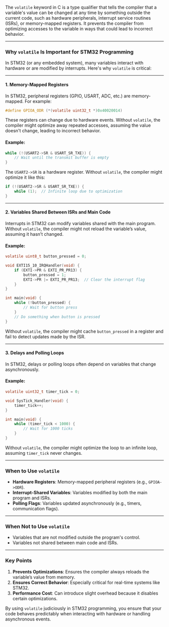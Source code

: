 The `volatile` keyword in C is a type qualifier that tells the compiler that a variable's value can be changed at any time by something outside the current code, such as hardware peripherals, interrupt service routines (ISRs), or memory-mapped registers. It prevents the compiler from optimizing accesses to the variable in ways that could lead to incorrect behavior.

---

### Why `volatile` Is Important for STM32 Programming

In STM32 (or any embedded system), many variables interact with hardware or are modified by interrupts. Here's why `volatile` is critical:

---

#### 1. **Memory-Mapped Registers**
In STM32, peripheral registers (GPIO, USART, ADC, etc.) are memory-mapped. For example:
```c
#define GPIOA_ODR (*(volatile uint32_t *)0x40020014)
```
These registers can change due to hardware events. Without `volatile`, the compiler might optimize away repeated accesses, assuming the value doesn't change, leading to incorrect behavior.

#### Example:
```c
while (!(USART2->SR & USART_SR_TXE)) {
    // Wait until the transmit buffer is empty
}
```
The `USART2->SR` is a hardware register. Without `volatile`, the compiler might optimize it like this:
```c
if (!(USART2->SR & USART_SR_TXE)) {
    while (1);  // Infinite loop due to optimization
}
```

---

#### 2. **Variables Shared Between ISRs and Main Code**
Interrupts in STM32 can modify variables shared with the main program. Without `volatile`, the compiler might not reload the variable’s value, assuming it hasn’t changed.

#### Example:
```c
volatile uint8_t button_pressed = 0;

void EXTI15_10_IRQHandler(void) {
    if (EXTI->PR & EXTI_PR_PR13) {
        button_pressed = 1;
        EXTI->PR |= EXTI_PR_PR13;  // Clear the interrupt flag
    }
}

int main(void) {
    while (!button_pressed) {
        // Wait for button press
    }
    // Do something when button is pressed
}
```
Without `volatile`, the compiler might cache `button_pressed` in a register and fail to detect updates made by the ISR.

---

#### 3. **Delays and Polling Loops**
In STM32, delays or polling loops often depend on variables that change asynchronously.

#### Example:
```c
volatile uint32_t timer_tick = 0;

void SysTick_Handler(void) {
    timer_tick++;
}

int main(void) {
    while (timer_tick < 1000) {
        // Wait for 1000 ticks
    }
}
```
Without `volatile`, the compiler might optimize the loop to an infinite loop, assuming `timer_tick` never changes.

---

### When to Use `volatile`
- **Hardware Registers**: Memory-mapped peripheral registers (e.g., `GPIOA->ODR`).
- **Interrupt-Shared Variables**: Variables modified by both the main program and ISRs.
- **Polling Flags**: Variables updated asynchronously (e.g., timers, communication flags).

---

### When Not to Use `volatile`
- Variables that are not modified outside the program's control.
- Variables not shared between main code and ISRs.

---

### Key Points
1. **Prevents Optimizations**: Ensures the compiler always reloads the variable’s value from memory.
2. **Ensures Correct Behavior**: Especially critical for real-time systems like STM32.
3. **Performance Cost**: Can introduce slight overhead because it disables certain optimizations.

By using `volatile` judiciously in STM32 programming, you ensure that your code behaves predictably when interacting with hardware or handling asynchronous events.